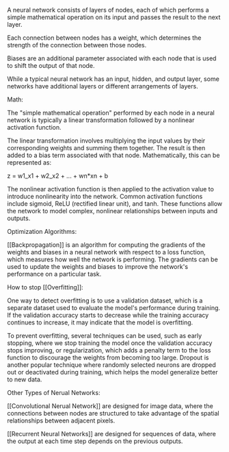 
A neural network consists of layers of nodes, each of which performs a simple mathematical operation on its input and passes the result to the next layer.

Each connection between nodes has a weight, which determines the strength of the connection between those nodes.

Biases are an additional parameter associated with each node that is used to shift the output of that node.

While a typical neural network has an input, hidden, and output layer, some networks have additional layers or different arrangements of layers.

Math:

The "simple mathematical operation" performed by each node in a neural network is typically a linear transformation followed by a nonlinear activation function.

The linear transformation involves multiplying the input values by their corresponding weights and summing them together. The result is then added to a bias term associated with that node. Mathematically, this can be represented as:

z = w1_x1 + w2_x2 + ... + wn*xn + b

The nonlinear activation function is then applied to the activation value to introduce nonlinearity into the network. Common activation functions include sigmoid, ReLU (rectified linear unit), and tanh. These functions allow the network to model complex, nonlinear relationships between inputs and outputs.

Optimization Algorithms:

[[Backpropagation]] is an algorithm for computing the gradients of the weights and biases in a neural network with respect to a loss function, which measures how well the network is performing. The gradients can be used to update the weights and biases to improve the network's performance on a particular task.

How to stop [[Overfitting]]:

One way to detect overfitting is to use a validation dataset, which is a separate dataset used to evaluate the model's performance during training. If the validation accuracy starts to decrease while the training accuracy continues to increase, it may indicate that the model is overfitting.

To prevent overfitting, several techniques can be used, such as early stopping, where we stop training the model once the validation accuracy stops improving, or regularization, which adds a penalty term to the loss function to discourage the weights from becoming too large. Dropout is another popular technique where randomly selected neurons are dropped out or deactivated during training, which helps the model generalize better to new data.

Other Types of Nerual Networks:

[[Convolutional Nerual Network]] are designed for image data, where the connections between nodes are structured to take advantage of the spatial relationships between adjacent pixels.

[[Recurrent Neural Networks]] are designed for sequences of data, where the output at each time step depends on the previous outputs.



